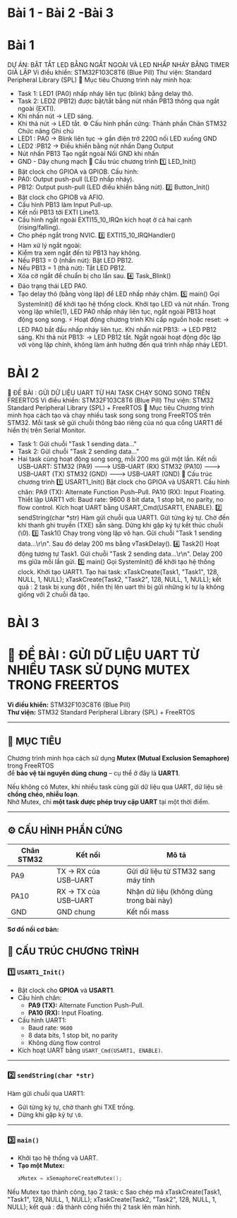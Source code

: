 # Bài 1 - Bài 2 -Bài 3
# Bài 1 
DỰ ÁN: BẬT TẮT LED BẰNG NGẮT NGOÀI VÀ LED NHẤP NHÁY BẰNG TIMER GIẢ LẬP
Vi điều khiển: STM32F103C8T6 (Blue Pill)
Thư viện: Standard Peripheral Library (SPL)
🎯 Mục tiêu
Chương trình này minh họa:
- Task 1: LED1 (PA0) nhấp nháy liên tục (blink) bằng delay thô.
- Task 2: LED2 (PB12) được bật/tắt bằng nút nhấn PB13 thông qua ngắt ngoài (EXTI).
- Khi nhấn nút → LED sáng.
- Khi thả nút → LED tắt.
⚙️ Cấu hình phần cứng:
Thành phần	Chân STM32	Chức năng	Ghi chú
- LED1	: PA0 ->	Blink liên tục -> gắn điện trở 220Ω nối LED xuống GND
- LED2	:PB12	-> Điều khiển bằng nút nhấn	Dạng Output
- Nút nhấn	PB13	Tạo ngắt ngoài	Nối GND khi nhấn
- GND	-	Dây chung mạch
🧩 Cấu trúc chương trình
1️⃣ LED_Init()
- Bật clock cho GPIOA và GPIOB.
Cấu hình:
- PA0: Output push-pull (LED nhấp nháy).
- PB12: Output push-pull (LED điều khiển bằng nút).
2️⃣ Button_Init()
- Bật clock cho GPIOB và AFIO.
- Cấu hình PB13 làm Input Pull-up.
- Kết nối PB13 tới EXTI Line13.
- Cấu hình ngắt ngoài EXTI15_10_IRQn kích hoạt ở cả hai cạnh (rising/falling).
- Cho phép ngắt trong NVIC.
3️⃣ EXTI15_10_IRQHandler()
- Hàm xử lý ngắt ngoài:
- Kiểm tra xem ngắt đến từ PB13 hay không.
- Nếu PB13 = 0 (nhấn nút): Bật LED PB12.
- Nếu PB13 = 1 (thả nút): Tắt LED PB12.
- Xóa cờ ngắt để chuẩn bị cho lần sau.
4️⃣ Task_Blink()
- Đảo trạng thái LED PA0.
- Tạo delay thô (bằng vòng lặp) để LED nhấp nháy chậm.
5️⃣ main()
Gọi SystemInit() để khởi tạo hệ thống clock.
Khởi tạo LED và nút nhấn.
Trong vòng lặp while(1), LED PA0 nhấp nháy liên tục, ngắt ngoài PB13 hoạt động song song.
⚡ Hoạt động chương trình
Khi cấp nguồn hoặc reset:
→ LED PA0 bắt đầu nhấp nháy liên tục.
Khi nhấn nút PB13:
→ LED PB12 sáng.
Khi thả nút PB13:
→ LED PB12 tắt.
Ngắt ngoài hoạt động độc lập với vòng lặp chính, không làm ảnh hưởng đến quá trình nhấp nháy LED1.
# BÀI 2
🧠 ĐỀ BÀI : GỬI DỮ LIỆU UART TỪ HAI TASK CHẠY SONG SONG TRÊN FREERTOS
Vi điều khiển: STM32F103C8T6 (Blue Pill)
Thư viện: STM32 Standard Peripheral Library (SPL) + FreeRTOS
🎯 Mục tiêu
Chương trình minh họa cách tạo và chạy nhiều task song song trong FreeRTOS trên STM32.
Mỗi task sẽ gửi chuỗi thông báo riêng của nó qua cổng UART1 để hiển thị trên Serial Monitor.
- Task 1: Gửi chuỗi "Task 1 sending data..."
- Task 2: Gửi chuỗi "Task 2 sending data..."
- Hai task cùng hoạt động song song, mỗi 200 ms gửi một lần.
Kết nối USB–UART:
STM32 (PA9)  --->  USB–UART (RX)
STM32 (PA10) --->  USB–UART (TX)
STM32 (GND)  --->  USB–UART (GND)
🧩 Cấu trúc chương trình
1️⃣ USART1_Init()
Bật clock cho GPIOA và USART1.
Cấu hình chân:
PA9 (TX): Alternate Function Push–Pull.
PA10 (RX): Input Floating.
Thiết lập UART1 với:
Baud rate: 9600
8 bit data, 1 stop bit, no parity, no flow control.
Kích hoạt UART bằng USART_Cmd(USART1, ENABLE).
2️⃣ sendString(char *str)
Hàm gửi chuỗi qua UART1.
Gửi từng ký tự.
Chờ đến khi thanh ghi truyền (TXE) sẵn sàng.
Dừng khi gặp ký tự kết thúc chuỗi (\0).
3️⃣ Task1()
Chạy trong vòng lặp vô hạn.
Gửi chuỗi "Task 1 sending data...\r\n".
Sau đó delay 200 ms bằng vTaskDelay().
4️⃣ Task2()
Hoạt động tương tự Task1.
Gửi chuỗi "Task 2 sending data...\r\n".
Delay 200 ms giữa mỗi lần gửi.
5️⃣ main()
Gọi SystemInit() để khởi tạo hệ thống clock.
Khởi tạo UART1.
Tạo hai task:
xTaskCreate(Task1, "Task1", 128, NULL, 1, NULL);
xTaskCreate(Task2, "Task2", 128, NULL, 1, NULL);
kết quả :
2 task bị xung đột , hiển thị lên uart thì bị gửi những kí tự lạ không giống với 2 chuỗi đã tạo.
# BÀI 3
# 🧠 ĐỀ BÀI : GỬI DỮ LIỆU UART TỪ NHIỀU TASK SỬ DỤNG MUTEX TRONG FREERTOS

**Vi điều khiển:** STM32F103C8T6 (Blue Pill)  
**Thư viện:** STM32 Standard Peripheral Library (SPL) + FreeRTOS  

---

## 🎯 MỤC TIÊU

Chương trình minh họa cách sử dụng **Mutex (Mutual Exclusion Semaphore)** trong FreeRTOS  
để **bảo vệ tài nguyên dùng chung** – cụ thể ở đây là **UART1**.

Nếu không có Mutex, khi nhiều task cùng gửi dữ liệu qua UART, dữ liệu sẽ **chồng chéo, nhiễu loạn**.  
Nhờ Mutex, chỉ **một task được phép truy cập UART** tại một thời điểm.

---

## ⚙️ CẤU HÌNH PHẦN CỨNG

| Chân STM32 | Kết nối | Mô tả |
|-------------|----------|--------|
| PA9  | TX → RX của USB–UART | Gửi dữ liệu từ STM32 sang máy tính |
| PA10 | RX → TX của USB–UART | Nhận dữ liệu (không dùng trong bài này) |
| GND  | GND chung | Kết nối mass |

**Sơ đồ nối cơ bản:**

## 🧩 CẤU TRÚC CHƯƠNG TRÌNH

### 1️⃣ `USART1_Init()`
- Bật clock cho **GPIOA** và **USART1**.  
- Cấu hình chân:
  - **PA9 (TX):** Alternate Function Push-Pull.  
  - **PA10 (RX):** Input Floating.  
- Cấu hình UART1:
  - Baud rate: `9600`
  - 8 data bits, 1 stop bit, no parity  
  - Không dùng flow control  
- Kích hoạt UART bằng `USART_Cmd(USART1, ENABLE)`.
---
### 2️⃣ `sendString(char *str)`
Hàm gửi chuỗi qua UART1:
- Gửi từng ký tự, chờ thanh ghi TXE trống.  
- Dừng khi gặp ký tự `\0`.

---

### 3️⃣ `main()`
- Khởi tạo hệ thống và UART.  
- **Tạo một Mutex:**  
  ```c
  xMutex = xSemaphoreCreateMutex();
Nếu Mutex tạo thành công, tạo 2 task:
c
Sao chép mã
xTaskCreate(Task1, "Task1", 128, NULL, 1, NULL);
xTaskCreate(Task2, "Task2", 128, NULL, 1, NULL);
kết quả :
đã thành công hiển thị 2 task lên màn hình.
